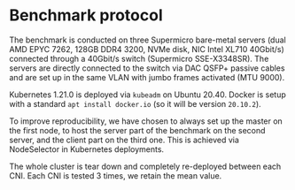 # Benchmark protocol

The benchmark is conducted on three Supermicro bare-metal servers (dual AMD EPYC 7262, 128GB DDR4 3200, NVMe disk, NIC Intel XL710 40Gbit/s) connected through a 40Gbit/s switch (Supermicro SSE-X3348SR). 
The servers are directly connected to the switch via DAC QSFP+ passive cables and are set up in the same VLAN with jumbo frames activated (MTU 9000).

Kubernetes 1.21.0 is deployed via `kubeadm` on Ubuntu 20.40. Docker is setup with a standard `apt install docker.io` (so it will be version `20.10.2`).

To improve reproducibility, we have chosen to always set up the master on the first node, to host the server part of the benchmark on the second server, and the client part on the third one. This is achieved via NodeSelector in Kubernetes deployments. 

The whole cluster is tear down and completely re-deployed between each CNI. Each CNI is tested 3 times, we retain the mean value.